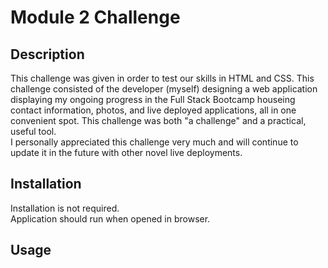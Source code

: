 # Module 2 Challenge

## Description

This challenge was given in order to test our skills in HTML and CSS.
This challenge consisted of the developer (myself) designing a web application displaying my ongoing progress in the Full Stack Bootcamp houseing contact information, photos, and live deployed applications, all in one convenient spot.  This challenge was both "a challenge" and a practical, useful tool.  
I personally appreciated this challenge very much and will continue to update it in the future with other novel live deployments.

## Installation
Installation is not required.  
Application should run when opened in browser.

## Usage

